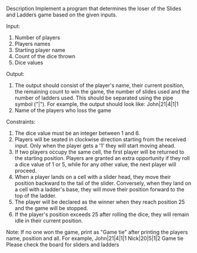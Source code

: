 Description
Implement a program that determines the loser of the Slides and Ladders game based on the given inputs.

Input:
1. Number of players
2. Players names
3. Starting player name
4. Count of the dice thrown
5. Dice values
   
Output:
1. The output should consist of the player's name, their current position, the remaining count to win the game, the number of slides used and the number of ladders used. This should be separated using the pipe symbol ("|"). For example, the output should look like: John|21|4|1|1
2. Name of the players who loss the game
   
Constraints:
1. The dice value must be an integer between 1 and 6.
2. Players will be seated in clockwise direction starting from the received input. Only when the player gets a '1' they will start moving ahead.
3. If two players occupy the same cell, the first player will be returned to the starting position. Players are granted an extra opportunity if they roll a dice value of 1 or 5, while for any other value, the next player will proceed.
5. When a player lands on a cell with a slider head, they move their position backward to the tail of the slider. Conversely, when they land on a cell with a ladder's base, they will move their position forward to the top of the ladder.
6. The player will be declared as the winner when they reach position 25 and the game will be stopped.
7. If the player's position exceeds 25 after rolling the dice, they will remain idle in their current position.
   
Note:
If no one won the game, print as "Game tie" after printing the players name, position and all. For
example,
John|21|4|1|1
Nick|20|5|1|2
Game tie
Please check the board for sliders and ladders

